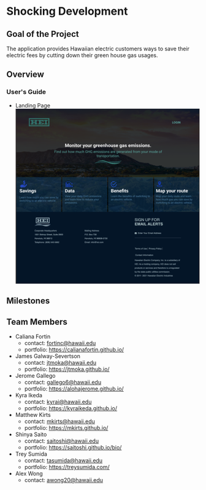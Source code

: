 # Shocking Development 

## Goal of the Project 
The application provides Hawaiian electric customers ways to save their electric fees by cutting down their green house gas usages.

## Overview 

### User's Guide 
* Landing Page <br/>
![](doc/landing.png)

## Milestones 


## Team Members 
* Caliana Fortin 
  * contact: fortinc@hawaii.edu
  * portfolio: https://calianafortin.github.io/
*  James Galway-Severtson
   * contact: jtmoka@hawaii.edu
   * portfolio: https://jtmoka.github.io/
* Jerome Gallego 
  * contact: gallego6@hawaii.edu
  * portfolio: https://alohajerome.github.io/
* Kyra Ikeda 
  * contact: kyrai@hawaii.edu
  * portfolio: https://kyraikeda.github.io/
* Matthew Kirts 
  * contact: mkirts@hawaii.edu
  * portfolio: https://mkirts.github.io/
* Shinya Saito 
  * contact: saitoshi@hawaii.edu
  * portfolio: https://saitoshi.github.io/bio/
* Trey Sumida
  * contact: tasumida@hawaii.edu
  * portfolio: https://treysumida.com/
* Alex Wong 
  * contact: awong20@hawaii.edu
